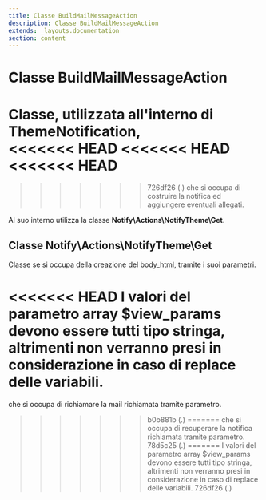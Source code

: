 ```yaml
---
title: Classe BuildMailMessageAction
description: Classe BuildMailMessageAction
extends: _layouts.documentation
section: content
---
```


# Classe BuildMailMessageAction

Classe, utilizzata all'interno di ThemeNotification,  
<<<<<<< HEAD
<<<<<<< HEAD
<<<<<<< HEAD
=======
>>>>>>> 726df26 (.)
che si occupa di costruire la notifica ed aggiungere eventuali allegati.  

Al suo interno utilizza la classe **Notify\Actions\NotifyTheme\Get**.  

## Classe Notify\Actions\NotifyTheme\Get

Classe se si occupa della creazione del body_html, tramite i suoi parametri.  

<<<<<<< HEAD
I valori del parametro array $view_params devono essere tutti tipo stringa, altrimenti non verranno presi in considerazione in caso di replace delle variabili.
=======
che si occupa di richiamare la mail richiamata tramite parametro.
>>>>>>> b0b881b (.)
=======
che si occupa di recuperare la notifica richiamata tramite parametro.
>>>>>>> 78d5c25 (.)
=======
I valori del parametro array $view_params devono essere tutti tipo stringa, altrimenti non verranno presi in considerazione in caso di replace delle variabili.
>>>>>>> 726df26 (.)
